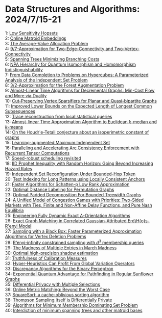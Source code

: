 # Data Structures and Algorithms: 2024/7/15-21  
1: [Low Sensitivity Hopsets](https://doi.org/10.48550/arXiv.2407.10249)  
2: [Online Matroid Embeddings](https://doi.org/10.48550/arXiv.2407.10316)  
3: [The Average-Value Allocation Problem](https://doi.org/10.48550/arXiv.2407.10401)  
4: [9/7-Approximation for Two-Edge-Connectivity and Two-Vertex-Connectivity](https://doi.org/10.48550/arXiv.2407.10526)  
5: [Spanning Trees Minimizing Branching Costs](https://doi.org/10.48550/arXiv.2407.10571)  
6: [NPA Hierarchy for Quantum Isomorphism and Homomorphism  Indistinguishability](https://doi.org/10.48550/arXiv.2407.10635)  
7: [From Data Completion to Problems on Hypercubes: A Parameterized Analysis  of the Independent Set Problem](https://doi.org/10.48550/arXiv.2407.10699)  
8: [3/2-Approximation for the Forest Augmentation Problem](https://doi.org/10.48550/arXiv.2407.11101)  
9: [Almost-Linear Time Algorithms for Decremental Graphs: Min-Cost Flow and  More via Duality](https://doi.org/10.48550/arXiv.2407.10830)  
10: [Cut-Preserving Vertex Sparsifiers for Planar and Quasi-bipartite Graphs](https://doi.org/10.48550/arXiv.2407.10852)  
11: [Improved Lower Bounds on the Expected Length of Longest Common  Subsequences](https://doi.org/10.48550/arXiv.2407.10925)  
12: [Trace reconstruction from local statistical queries](https://doi.org/10.48550/arXiv.2407.11177)  
13: [Almost-linear Time Approximation Algorithm to Euclidean $k$-median and  $k$-means](https://doi.org/10.48550/arXiv.2407.11217)  
14: [On the Houdr\'e-Tetali conjecture about an isoperimetric constant of  graphs](https://doi.org/10.48550/arXiv.2407.11357)  
15: [Learning-augmented Maximum Independent Set](https://doi.org/10.48550/arXiv.2407.11364)  
16: [Paralleling and Accelerating Arc Consistency Enforcement with Recurrent  Tensor Computations](https://doi.org/10.48550/arXiv.2407.11388)  
17: [Speed-robust scheduling revisited](https://doi.org/10.48550/arXiv.2407.11670)  
18: [IID Prophet Inequality with Random Horizon: Going Beyond Increasing Hazard Rates](https://doi.org/10.48550/arXiv.2407.11752)  
19: [Independent Set Reconfiguration Under Bounded-Hop Token](https://doi.org/10.48550/arXiv.2407.11768)  
20: [Text Indexing for Long Patterns using Locally Consistent Anchors](https://doi.org/10.48550/arXiv.2407.11819)  
21: [Faster Algorithms for Schatten-p Low Rank Approximation](https://doi.org/10.48550/arXiv.2407.11959)  
22: [Optimal Distance Labeling for Permutation Graphs](https://doi.org/10.48550/arXiv.2407.12147)  
23: [Optimal Padded Decomposition For Bounded Treewidth Graphs](https://doi.org/10.48550/arXiv.2407.12230)  
24: [A Unified Model of Congestion Games with Priorities: Two-Sided Markets  with Ties, Finite and Non-Affine Delay Functions, and Pure Nash Equilibria](https://doi.org/10.48550/arXiv.2407.12300)  
25: [Engineering Fully Dynamic Exact $\Delta$-Orientation Algorithms](https://doi.org/10.48550/arXiv.2407.12595)  
26: [Exact Graph Matching in Correlated Gaussian-Attributed Erd\H{o}s-R\'enyi  Model](https://doi.org/10.48550/arXiv.2407.12604)  
27: [Sampling with a Black Box: Faster Parameterized Approximation Algorithms  for Vertex Deletion Problems](https://doi.org/10.48550/arXiv.2407.12654)  
28: [R\'enyi-infinity constrained sampling with $d^3$ membership queries](https://doi.org/10.48550/arXiv.2407.12967)  
29: [The Madness of Multiple Entries in March Madness](https://doi.org/10.48550/arXiv.2407.13438)  
30: [Optimal high-precision shadow estimation](https://doi.org/10.48550/arXiv.2407.13874)  
31: [Truthfulness of Calibration Measures](https://doi.org/10.48550/arXiv.2407.13979)  
32: [Hyper-Heuristics Can Profit From Global Variation Operators](https://doi.org/10.48550/arXiv.2407.14237)  
33: [Discrepancy Algorithms for the Binary Perceptron](https://doi.org/10.48550/arXiv.2408.00796)  
34: [Exponential Quantum Advantage for Pathfinding in Regular Sunflower  Graphs](https://doi.org/10.48550/arXiv.2407.14398)  
35: [Differential Privacy with Multiple Selections](https://doi.org/10.48550/arXiv.2407.14641)  
36: [Online Metric Matching: Beyond the Worst Case](https://doi.org/10.48550/arXiv.2407.14785)  
37: [SquareSort: a cache-oblivious sorting algorithm](https://doi.org/10.48550/arXiv.2407.14801)  
38: [Thompson Sampling Itself is Differentially Private](https://doi.org/10.48550/arXiv.2407.14879)  
39: [Algorithms for Minimum Membership Dominating Set Problem](https://doi.org/10.48550/arXiv.2408.00797)  
40: [Interdiction of minimum spanning trees and other matroid bases](https://doi.org/10.48550/arXiv.2407.14906)  